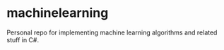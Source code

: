# machinelearning
Personal repo for implementing machine learning algorithms and related stuff in C#. 
